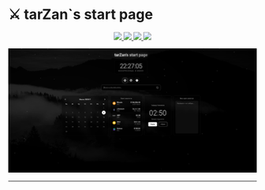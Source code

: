 # ⚔️ tarZan`s start page
<p align="center">
  <a href="https://github.com/tarzZan52/startpage/stargazers">
    <img src="https://img.shields.io/github/stars/tarzZan52/startpage?style=plastic&logo=starship&color=ffd5cd&labelColor=302D41">
  </a>
  <a href="https://github.com/tarzZan52/startpage/network/members">
    <img src="https://img.shields.io/github/forks/tarzZan52/startpage?style=plastic&logo=jfrog-bintray&color=84afdb&labelColor=302D41">
  </a>
  <a href="https://github.com/tarzZan52/startpage/blob/main/LICENSE">
    <img src="https://img.shields.io/github/license/tarzZan52/startpage?style=plastic&logo=mitsubishi&color=90c861&labelColor=302D41">
  </a>
  <a href="https://github.com/tarzZan52/startpage/commits/main">
    <img src="https://img.shields.io/github/last-commit/tarzZan52/startpage?style=plastic&logo=github&color=d35d6e&labelColor=302D41">
  </a>
</p>

![ajar](src/screenshot.png)

---
